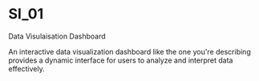 # SI_01
Data Visulaisation Dashboard

An interactive data visualization dashboard like the one you're describing provides a dynamic interface for users to analyze and interpret data effectively. 

